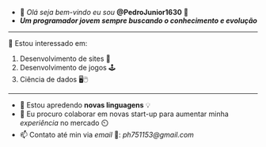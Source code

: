 - 👋 _Olá seja bem-vindo eu sou_ **@PedroJunior1630** 🙂
- _**Um programador jovem sempre buscando o conhecimento e evolução**_
- ---
👀 Estou interessado em:
  1. Desenvolvimento de sites 🚀
  2. Desenvolvimento de jogos 🕹️
  3. Ciência de dados 🖥️🖱️
---
- 🌱 Estou apredendo **novas linguagens** 💡
- 💞️ Eu procuro colaborar em novas start-up para aumentar minha *experiência* no mercado ⏲️
- 📫 Contato até min via *email* 📧:  _ph751153@gmail.com_

<!---
PedroJunior1630/PedroJunior1630 is a ✨ special ✨ repository because its `README.md` (this file) appears on your GitHub profile.
You can click the Preview link to take a look at your changes.
--->
